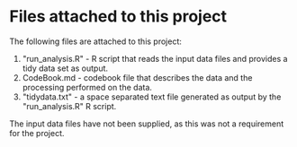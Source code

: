 # Files attached to this project

The following files are attached to this project:
1. "run_analysis.R" - R script that reads the input data files and provides a tidy data set as output.
2. CodeBook.md - codebook file that describes the data and the processing performed on the data.
3. "tidydata.txt" - a space separated text file generated as output by the "run_analysis.R" R script.

The input data files have not been supplied, as this was not a requirement for the project.
